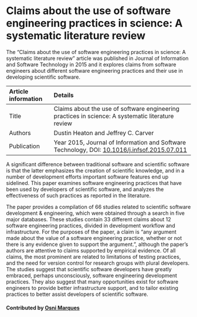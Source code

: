 # Claims about the use of software engineering practices in science: A systematic literature review

The “Claims about the use of software engineering practices in science: A systematic literature review” article was published in Journal of Information and Software Technology in 2015 and it explores claims from software engineers about different software engineering practices and their use in developing scientific software.


**Article information** | **Details** 
:--- | :--- 
Title  | Claims about the use of software engineering practices in science: A systematic literature review
Authors | Dustin Heaton and Jeffrey C. Carver
Publication | Year 2015, Journal of Information and Software Technology, DOI: [10.1016/j.infsof.2015.07.011](http://dx.doi.org/10.1016/j.infsof.2015.07.011)

A significant difference between traditional software and scientific software is that the latter emphasizes the creation of scientific knowledge, and in a number of development efforts important software features end up sidelined. This paper examines software engineering practices that have been used by developers of scientific software, and analyzes the effectiveness of such practices as reported in the literature. 

The paper provides a compilation of 66 studies related to scientific software development & engineering, which were obtained through a search in five major databases. These studies contain 33 different claims about 12 software engineering practices, divided in development workflow and infrastructure. For the purposes of the paper, a claim is “any argument made about the value of a software engineering practice, whether or not there is any evidence given to support the argument.”, although the paper’s authors are attentive to claims supported by empirical evidence. Of all claims, the most prominent are related to limitations of testing practices, and the need for version control for research groups with plural developers. The studies suggest that scientific software developers have greatly embraced, perhaps unconsciously, software engineering development practices. They also suggest that many opportunities exist for software engineers to provide better infrastructure support, and to tailor existing practices to better assist developers of scientific software.

#### Contributed by [Osni Marques](https://github.com/oamarques)

<!--- #### Publication date: June 19, 2017 --->

<!---
Publish: yes
Categories: reliability
Topics: testing, reliability, reproducibility
Tags: paper
Level: 2
Prerequisites: defaults
Aggregate: none
--->
